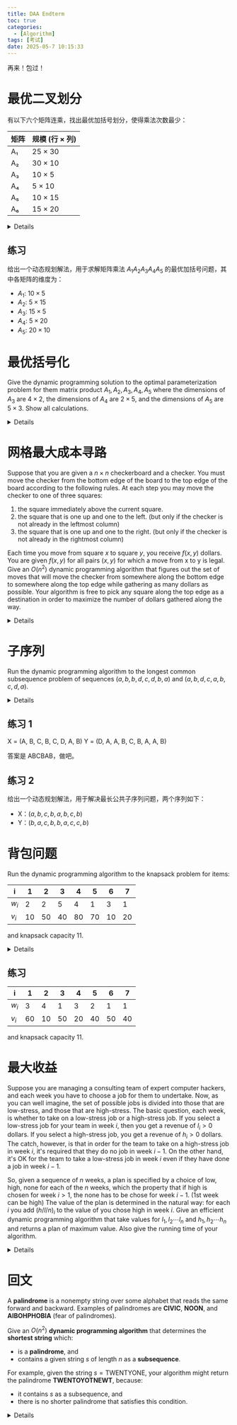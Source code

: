 ```yaml
---
title: DAA Endterm
toc: true
categories:
  - [Algorithm]
tags: [考试]
date: 2025-05-7 10:15:33
---
```


再来！包过！

<!-- more -->

# 最优二叉划分

有以下六个矩阵连乘，找出最优加括号划分，使得乘法次数最少：

| 矩阵 | 规模 (行 × 列) |
| ---- | -------------- |
| A₁   | 25 × 30        |
| A₂   | 30 × 10        |
| A₃   | 10 × 5         |
| A₄   | 5 × 10         |
| A₅   | 10 × 15        |
| A₆   | 15 × 20        |

<details>

首先我们列出维度数组，行在前、列在后；共 n+1 个数：

$$
p_i = (25, 30, 10, 5, 10, 15, 20)
$$

然后我们需要两个动态规划表：

| 记号     | 含义                                                       |
| -------- | ---------------------------------------------------------- |
| $m[i,j]$ | 计算子链 $A_i A_{i+1}\dots A_j$ **最少**需要的乘法次数     |
| $s[i,j]$ | 使得 $m[i,j]$ 取到最小值时 **最后一次相乘** 的分割位置 $k$ |

看不懂没关系，让我们继续分析。表格都是 矩阵数量(6x6) 的正方形上三角矩阵。

| $m[i,j]$ | 1   | 2   | 3   | 4   | 5   | 6   |
| -------- | --- | --- | --- | --- | --- | --- |
| 1        | 0   |     |     |     |     |     |
| 2        | -   | 0   |     |     |     |     |
| 3        | -   | -   | 0   |     |     |     |
| 4        | -   | -   | -   | 0   |     |     |
| 5        | -   | -   | -   | -   | 0   |     |
| 6        | -   | -   | -   | -   | -   | 0   |

我们先填主对角线，一个矩阵不乘自己，所以代价为 0。

然后我们从长度为 2 的子链开始填表格。对于每对相邻矩阵 $A_i A_{i+1}$，只可能有一种括号化：

$$
m[i, i+1] = p_{i-1} \times p_i \times p_{i+1}
$$

| $m[i, i+1]$ | 算式                     | 值   |
| ----------- | ------------------------ | ---- |
| 1, 2        | $25 \times 30 \times 10$ | 7500 |
| 2, 3        | $30 \times 10 \times 5$  | 1500 |
| 3, 4        | $10 \times 5 \times 10$  | 500  |
| 4, 5        | $5 \times 10 \times 15$  | 750  |
| 5, 6        | $10 \times 15 \times 20$ | 3000 |

| $m[i,j]$ | 1   | 2    | 3    | 4   | 5   | 6    |
| -------- | --- | ---- | ---- | --- | --- | ---- |
| 1        | 0   | 7500 |      |     |     |      |
| 2        | -   | 0    | 1500 |     |     |      |
| 3        | -   | -    | 0    | 500 |     |      |
| 4        | -   | -    | -    | 0   | 750 |      |
| 5        | -   | -    | -    | -   | 0   | 3000 |
| 6        | -   | -    | -    | -   | -   | 0    |

同时填上 $s[i, i+1] = i$，因为只有一个分割点。

| $s[i,j]$ | 1   | 2   | 3   | 4   | 5   | 6   |
| -------- | --- | --- | --- | --- | --- | --- |
| 1        | -   | 1   |     |     |     |     |
| 2        | -   | -   | 2   |     |     |     |
| 3        | -   | -   | -   | 3   |     |     |
| 4        | -   | -   | -   | -   | 4   |     |
| 5        | -   | -   | -   | -   | -   | 5   |
| 6        | -   | -   | -   | -   | -   | -   |

我们要继续计算更长的子链，我们要 先定长度 l，再定左端 i，枚举断点 k：

$$
m[i, j] = \min(左 + 右 + 跨越点) = \min_{i \leq k < j} (m[i, k] + m[k+1, j] + p_{i-1} \times p_k \times p_j)
$$

找到最小的 k 后，填入 $s[i,j]$，以 l = 3 为例：

| 区间 | 断点 | 算式                                                                   | 最小值 | s[i,j] |
| ---- | ---- | ---------------------------------------------------------------------- | ------ | ------ |
| 1, 3 | 1, 2 | 1. 0 + 1500 + 25 × 30 × 5 = 5250 <br> 2. 7500 + 0 + 25 × 10 × 5 = 8750 | 5250   | 1      |
| 2, 4 | 2, 3 | 1. 0 + 500 + 30 × 10 × 10 = 3500 <br> 2. 1500 + 0 + 30 × 5 × 10 = 3000 | 3000   | 3      |
| 3, 5 | 3, 4 | 1. 0 + 750 + 10 × 5 × 15 = 1500 <br> 2. 500 + 0 + 10 × 10 × 15 = 2000  | 1500   | 3      |
| 4, 6 | 4, 5 | 1. 0 + 3000 + 5 × 10 × 20 = 4000 <br> 2. 750 + 0 + 5 × 15 × 20 = 2250  | 2250   | 5      |

剩下的也是如此，直到填满整个表格。比如 $m[1, 4]$：

| 分割点 $k$ | 公式                          | 具体代入                | 结果   |
| ---------- | ----------------------------- | ----------------------- | ------ |
| 1          | $m[1,1] + m[2,4] + p_0p_1p_4$ | $0 + 3000 + 25·30·10$   | 10 500 |
| 2          | $m[1,2] + m[3,4] + p_0p_2p_4$ | $7500 + 500 + 25·10·10$ | 10 500 |
| 3          | $m[1,3] + m[4,4] + p_0p_3p_4$ | $5250 + 0 + 25·5·10$    | 6 500  |

最终我们得到

| $m[i,j]$ | 1   | 2    | 3    | 4    | 5    | 6     |
| -------- | --- | ---- | ---- | ---- | ---- | ----- |
| 1        | 0   | 7500 | 5250 | 6500 | 7875 | 10000 |
| 2        | -   | 0    | 1500 | 3000 | 4500 | 6750  |
| 3        | -   | -    | 0    | 500  | 1500 | 3250  |
| 4        | -   | -    | -    | 0    | 750  | 2250  |
| 5        | -   | -    | -    | -    | 0    | 3000  |
| 6        | -   | -    | -    | -    | -    | 0     |

| $s[i,j]$ | 1   | 2   | 3     | 4   | 5   | 6     |
| -------- | --- | --- | ----- | --- | --- | ----- |
| 1        | -   | 1   | **1** | 3   | 3   | **3** |
| 2        | -   | -   | 2     | 3   | 3   | 3     |
| 3        | -   | -   | -     | 3   | 3   | 3     |
| 4        | -   | -   | -     | -   | 4   | **5** |
| 5        | -   | -   | -     | -   | -   | 5     |
| 6        | -   | -   | -     | -   | -   | -     |

然后从 s 表反推括号化：

1. $s[1,6] = 3$，所以 $(A_1 A_2 A_3) (A_4 A_5 A_6)$
2. $s[1,3] = 1$，所以 $(A_1) (A_2 A_3)$
3. $s[4,6] = 5$，所以 $(A_4 A_5) (A_6)$

最后得到 $(A_1 (A_2 A_3)) ((A_4 A_5) A_6)$

这题本质是区间 DP，通过记录最优分割点来还原整体解

</details>

## 练习

给出一个动态规划解法，用于求解矩阵乘法 $A_1 A_2 A_3 A_4 A_5$ 的最优加括号问题，其中各矩阵的维度为：

- $A_1$: $10 \times 5$
- $A_2$: $5 \times 15$
- $A_3$: $15 \times 5$
- $A_4$: $5 \times 20$
- $A_5$: $20 \times 10$

# 最优括号化

Give the dynamic programming solution to the optimal parameterization problem for them matrix product $A_1, A_2, A_3, A_4, A_5$ where the dimensions of $A_3$ are $4 \times 2$, the dimensions of $A_4$ are $2 \times 5$, and the dimensions of $A_5$ are $5 \times 3$. Show all calculations.

<details>

本题没有给出完整的矩阵维度，要让矩阵能够相乘，我们假设 A₁ 和 A₂ 的维度分别为 $a \times b$ 和 $b \times 4$，则

$$
p_i = (a, b, 4, 2, 5, 3)
$$

我们有二区间：

| m    | value                       |
| ---- | --------------------------- |
| i,i  | 0                           |
| 1, 2 | $a \times b \times 4 = ab4$ |
| 2, 3 | $b \times 4 \times 2 = b8$  |
| 3, 4 | $4 \times 2 \times 5 = 40$  |
| 4, 5 | $2 \times 5 \times 3 = 30$  |

三区间：

| m    | k     | value                                |
| ---- | ----- | ------------------------------------ |
| 1, 3 | 1     | $0 + b8 + ab2 = ab2 + 8b$            |
|      | 2     | $ab4 + 0 + 4b2 = ab4 + 8b$           |
| 2, 4 | 2     | $0 + 40 + 4b5 = 40 + 4b5$            |
|      | **3** | $b8 + 0 + 2b5 = 18b$                 |
| 3, 5 | **3** | $0 + 30 + 4 \times 2 \times 3 = 54$  |
|      | 4     | $40 + 0 + 4 \times 5 \times 3 = 100$ |

四区间：

| m    | k                 | value                             |
| ---- | ----------------- | --------------------------------- |
| 1, 4 | 1                 | $0 + 18b + ab5 = ab5 + 18b$       |
|      | 2                 | $ab4 + 40 + 4a5 = ab4 + 20a + 40$ |
|      | 3 if $k_{prev}=1$ | $ab2 + 8b + 2a5$                  |
|      | 3 if $k_{prev}=2$ | $ab4 + 8b + 2a5$                  |
| 2, 5 | 2                 | $0 + 54 + 4b3 = 54 + 12b$         |
|      | 3                 | $b8 + 30 + 2b3 = 14b + 30$        |
|      | 4                 | $18b + 0 + 5b3 = 33b              |

五区间：

| m    | k   | value                |
| ---- | --- | -------------------- |
| 1, 5 | 1   | $m[2, 5] + ab3$      |
|      | 2   | $ab4 + 54 + 4a3$     |
|      | 3   | $m[1, 3] + 30 + 2a3$ |
|      | 4   | $m[1, 4] + 5a3$      |

复习公式：

区间 $(1,5)$ 长度 = 5、分割点 $k=2$ 时的动态规划公式：最后一次把矩阵链

$$
A_1A_2\;\Bigl|\;A_3A_4A_5
$$

断在 $k=2$（即 $A_2$ 与 $A_3$ 之间）。

<div>
$$
m[1,5]_2
      = \underbrace{m[1,2]}_{\text{左子链}}
      + \underbrace{m[3,5]}_{\text{右子链}}
      + \underbrace{p_{0},p_{2},p_{5}}_{\text{“外壳”一次乘}}
$$
</div>

</details>

# 网格最大成本寻路

Suppose that you are given a $n \times n$ checkerboard and a checker. You must move the checker from the bottom edge of the board to the top edge of the board according to the following rules. At each step you may move the checker to one of three squares:

1. the square immediately above the current square.
2. the square that is one up and one to the left. (but only if the checker is not already in the leftmost column)
3. the square that is one up and one to the right. (but only if the checker is not already in the rightmost column)

Each time you move from square $x$ to square $y$, you receive $f(x, y)$ dollars. You are given $f(x, y)$ for all pairs $(x, y)$ for which a move from x to y is legal. Give an $O(n^2)$ dynamic programming algorithm that figures out the set of moves that will move the checker from somewhere along the bottom edge to somewhere along the top edge while gathering as many dollars as possible. Your algorithm is free to pick any square along the top edge as a destination in order to maximize the number of dollars gathered along the way.

<details>

带权格子路径题，允许往正上，左上，右上三个方向走，每个格子都有一个价值，目标是从底到顶最大化价值。
这一类题其实挺简单的，本质上是遍历然后比较。

1. 画一个 n x n 的表格，最下面一行是 0 行
2. 0 行的每个格子都初始化为 0
3. 由下到上逐行遍历：
   1. 找出当前格子可能的来向
   2. 计算每个来向的价值
   3. 记录最大值的来向
4. 填到顶行后找最大值
5. 从最大值反向推导路径

</details>

# 子序列

Run the dynamic programming algorithm to the longest common subsequence problem of sequences $(a, b, b, d, c, d, b, a)$ and $(a, b, d, c, a, b, c, d, a)$.

<details>

最长公共子序列问题，LCS 是衡量序列相似度的指标，允许跳过元素，但不能打乱顺序。

有序列

$$
X = (a, b, b, d, c, d, b, a)
$$

长度为 8

$$
Y = (a, b, d, c, a, b, c, d, a)
$$

长度为 9

递推公式：

设 $c[i][j]$ 为 $X[..i]$ 和 $Y[..j]$ 的最长公共子序列长度

- 如果 $X[i] = Y[j]$，那么 $c[i][j] = c[i-1][j-1] + 1$
- 如果 $X[i] \neq Y[j]$，那么 $c[i][j] = \max(c[i-1][j], c[i][j-1])$

不理解很正常，我们一步步拆解，先从短的来：

先画一个空表格，横轴 Y，纵轴 X，第一行和第一列都初始化为 0：

| x\y |     | a   | b   | d   | ... |
| --- | --- | --- | --- | --- | --- |
|     | 0   | 0   | 0   | 0   | ... |
| a   | 0   |     |     |     |     |
| b   | 0   |     |     |     |     |
| ... | ... |     |     |     |     |

要记住，每个格子只依赖左、上、左上。逐列来看

| j   | Yⱼ  | 比较 X₁ Yⱼ | 用到的旧值                           | $C[1][j]$    | 来源 |
| --- | --- | ---------- | ------------------------------------ | ------------ | ---- |
| 1   | a   | 相同       | $C[0][0] = 0$                        | $0 + 1 = 1$  | ↖︎   |
| 2   | b   | 不同       | 上：$C[0][2]=0$ <br> 左：$C[1][1]=1$ | $max(0,1)=1$ | ←    |
| 3   | d   | 不同       | 上：$C[0][3]=0$ <br> 左：$C[1][2]=1$ | 1            | ←    |

得到

| x\y |     | a   | b   | d   |
| --- | --- | --- | --- | --- |
|     | 0   | 0   | 0   | 0   |
| a   | 0   | 1   | 1   | 1   |
| b   | 0   |     |     |     |

第 1 行就是把首次出现的 1 向右复制。让我们继续：

| j   | Yⱼ  | 比较 X₂ Yⱼ | 用到的旧值                           | $C[2][j]$    | 来源 |
| --- | --- | ---------- | ------------------------------------ | ------------ | ---- |
| 1   | a   | 不同       | 上：$C[1][1]=1$ <br> 左：$C[2][0]=0$ | $max(1,0)=1$ | ↑    |
| 2   | b   | 相同       | $C[1][1]=1$                          | $1 + 1 = 2$  | ↖︎   |
| 3   | d   | 不同       | 上：$C[1][3]=1$ <br> 左：$C[2][2]=2$ | $max(1,2)=2$ | ←    |

得到

| x\y |     | a   | b   | d   |
| --- | --- | --- | --- | --- |
|     | 0   | 0   | 0   | 0   |
| a   | 0   | 1   | 1   | 1   |
| b   | 0   | 1   | 2   | 2   |

让我们简单的总结一下规律：

- 如果 XY 相同，左上角的值 + 1
- 如果 XY 不同，取上、左的最大值

很简单吧，最终我们得到

|     |     | a       | b       | d   | c   | a       | b       | c       | d       | a       |
| --- | --- | ------- | ------- | --- | --- | ------- | ------- | ------- | ------- | ------- |
|     | 0   | 0       | 0       | 0   | 0   | 0       | 0       | 0       | 0       | 0       |
| a   | 0   | **1 ↖** | 1 ←     | 1 ← | 1 ← | 1 ↖     | 1 ←     | 1 ←     | 1 ←     | 1 ↖     |
| b   | 0   | 1 ↑     | **2 ↖** | 2 ← | 2 ← | **2** ← | 2 ↖     | 2 ←     | 2 ←     | 2 ←     |
| b   | 0   | 1 ↑     | 2 ↖     | 2 ↑ | 2 ↑ | 2 ↑     | **3 ↖** | 3 ←     | 3 ←     | 3 ←     |
| d   | 0   | 1 ↑     | 2 ↑     | 3 ↖ | 3 ← | 3 ←     | **3** ↑ | 3 ↑     | 4 ↖     | 4 ←     |
| c   | 0   | 1 ↑     | 2 ↑     | 3 ↑ | 4 ↖ | 4 ←     | 4 ←     | **4 ↖** | 4 ↑     | 4 ↑     |
| d   | 0   | 1 ↑     | 2 ↑     | 3 ↖ | 4 ↑ | 4 ↑     | 4 ↑     | 4 ↑     | **5 ↖** | 5 ←     |
| b   | 0   | 1 ↑     | 2 ↖     | 3 ↑ | 4 ↑ | 4 ↑     | 5 ↖     | 5 ←     | **5** ↑ | 5 ↑     |
| a   | 0   | 1 ↖     | 2 ↑     | 3 ↑ | 4 ↑ | 5 ↖     | 5 ↑     | 5 ↑     | 5 ↑     | **6 ↖** |

沿着 ↖ 箭头一直往上回溯，不记录 ← 和 ↑，只记录 ↖，然后翻转，我们就能得到最长公共子序列了。

$$
LCS = (a, b, b, c, d, a)
$$

</details>

## 练习 1

X = (A, B, C, B, C, D, A, B)
Y = (D, A, A, B, C, B, A, A, B)

答案是 ABCBAB，做吧。

## 练习 2

给出一个动态规划解法，用于解决最长公共子序列问题，两个序列如下：

- X：$(a, b, c, b, a, b, c, b)$
- Y：$(b, a, c, b, b, a, c, c, b)$

# 背包问题

Run the dynamic programming algorithm to the knapsack problem for items:

| i     | 1   | 2   | 3   | 4   | 5   | 6   | 7   |
| ----- | --- | --- | --- | --- | --- | --- | --- |
| $w_i$ | 2   | 2   | 5   | 4   | 1   | 3   | 1   |
| $v_i$ | 10  | 50  | 40  | 80  | 70  | 10  | 20  |

and knapsack capacity 11.

<details>
</details>

## 练习

| i     | 1   | 2   | 3   | 4   | 5   | 6   | 7   |
| ----- | --- | --- | --- | --- | --- | --- | --- |
| $w_i$ | 3   | 4   | 1   | 3   | 2   | 1   | 1   |
| $v_i$ | 60  | 10  | 50  | 20  | 40  | 50  | 40  |

and knapsack capacity 11.

# 最大收益

Suppose you are managing a consulting team of expert computer hackers, and each week you have to choose a job for them to undertake. Now, as you can well imagine, the set of possible jobs is divided into those that are low-stress, and those that are high-stress. The basic question, each week, is whether to take on a low-stress job or a high-stress job. If you select a low-stress job for your team in week $i$, then you get a revenue of $l_i > 0$ dollars. If you select a high-stress job, you get a revenue of $h_i > 0$ dollars. The catch, however, is that in order for the team to take on a high-stress job in week $i$, it's required that they do no job in week $i - 1$. On the other hand, it's OK for the team to take a low-stress job in week $i$ even if they have done a job in week $i - 1$.

So, given a sequence of $n$ weeks, a plan is specified by a choice of low, high, none for each of the $n$ weeks, which the property that if high is chosen for week $i > 1$, the none has to be chose for week $i - 1$. (1st week can be high) The value of the plan is determined in the natural way: for each $i$ you add $(h/l/n)_i$ to the value of you chose high in week $i$. Give an efficient dynamic programming algorithm that take values for $l_1, l_2 \cdots l_n$ and $h_1, h_2 \cdots h_n$ and returns a plan of maximum value. Also give the running time of your algorithm.

<details>
</details>

# 回文

A **palindrome** is a nonempty string over some alphabet that reads the same forward and backward.
Examples of palindromes are **CIVIC**, **NOON**, and **AIBOHPHOBIA** (fear of palindromes).

Give an $O(n^2)$ **dynamic programming algorithm** that determines the **shortest string** which:

- is a **palindrome**, and
- contains a given string $s$ of length $n$ as a **subsequence**.

For example, given the string
$s = \text{TWENTYONE}$,
your algorithm might return the palindrome **TWENTOYOTNEWT**, because:

- it contains $s$ as a subsequence, and
- there is no shorter palindrome that satisfies this condition.

<details>
</details>
